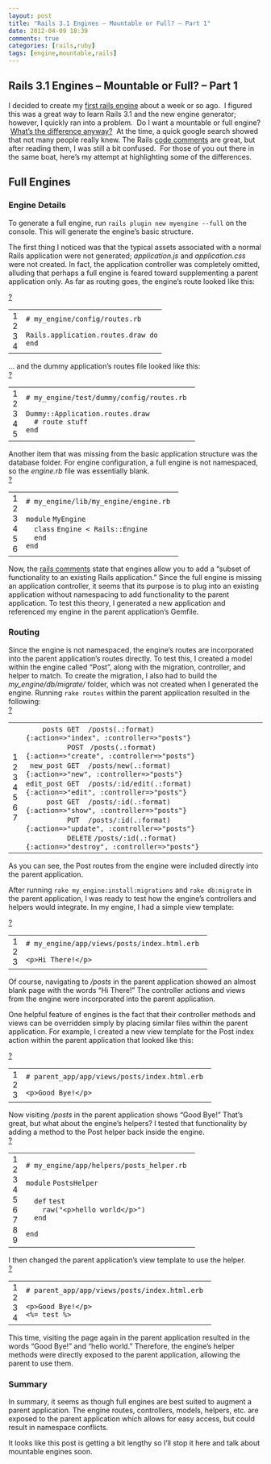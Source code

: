 ```yaml
---
layout: post
title: "Rails 3.1 Engines – Mountable or Full? – Part 1"
date: 2012-04-09 18:39
comments: true
categories: [rails,ruby]
tags: [engine,mountable,rails]
---
```

## Rails 3.1 Engines – Mountable or Full? – Part 1
<div>

I decided to create my <a href="https://www.github.com/astjohn/cornerstone" target="_blank">first rails engine</a> about a week or so ago.  I figured this was a great way to learn Rails 3.1 and the new engine generator; however, I quickly ran into a problem.  Do I want a mountable or full engine?  <a title="http://stackoverflow.com/questions/6118905/rails-3-1-engine-vs-mountable-app" href="http://stackoverflow.com/questions/6118905/rails-3-1-engine-vs-mountable-app" target="_blank">What’s the difference anyway?</a>  At the time, a quick google search showed that not many people really knew. The Rails <a href="https://github.com/rails/rails/blob/master/railties/lib/rails/engine.rb">code comments</a> are great, but after reading them, I was still a bit confused.  For those of you out there in the same boat, here’s my attempt at highlighting some of the differences.
<h2>Full Engines</h2>
<h3>Engine Details</h3>
To generate a full engine, run <code>rails plugin new myengine --full</code> on the console. This will generate the engine’s basic structure.

The first thing I noticed was that the typical assets associated with a normal Rails application were not generated; <em>application.js</em> and <em>application.css</em> were not created. In fact, the application controller was completely omitted, alluding that perhaps a full engine is feared toward supplementing a parent application only. As far as routing goes, the engine’s route looked like this:
<div>
<div id="highlighter_57643">
<div><a href="http://www.astjohn.ca/2011/08/06/rails-31-engines-mountable-or-full-part-1/#">?</a></div>
<table border="0" cellspacing="0" cellpadding="0">
<tbody>
<tr>
<td>
<div>1</div>
<div>2</div>
<div>3</div>
<div>4</div></td>
<td>
<div>
<div><code># my_engine/config/routes.rb </code></div>
<div><code> </code></div>
<div><code>Rails.application.routes.draw </code><code>do</code></div>
<div><code>end</code></div>
</div></td>
</tr>
</tbody>
</table>
</div>
</div>
… and the dummy application’s routes file looked like this:
<div>
<div id="highlighter_162083">
<div><a href="http://www.astjohn.ca/2011/08/06/rails-31-engines-mountable-or-full-part-1/#">?</a></div>
<table border="0" cellspacing="0" cellpadding="0">
<tbody>
<tr>
<td>
<div>1</div>
<div>2</div>
<div>3</div>
<div>4</div>
<div>5</div></td>
<td>
<div>
<div><code># my_engine/test/dummy/config/routes.rb </code></div>
<div><code> </code></div>
<div><code>Dummy::Application.routes.draw </code></div>
<div><code>  </code><code># route stuff </code></div>
<div><code>end</code></div>
</div></td>
</tr>
</tbody>
</table>
</div>
</div>
Another item that was missing from the basic application structure was the database folder. For engine configuration, a full engine is not namespaced, so the <em>engine.rb</em> file was essentially blank.
<div>
<div id="highlighter_367735">
<div><a href="http://www.astjohn.ca/2011/08/06/rails-31-engines-mountable-or-full-part-1/#">?</a></div>
<table border="0" cellspacing="0" cellpadding="0">
<tbody>
<tr>
<td>
<div>1</div>
<div>2</div>
<div>3</div>
<div>4</div>
<div>5</div>
<div>6</div></td>
<td>
<div>
<div><code># my_engine/lib/my_engine/engine.rb </code></div>
<div><code> </code></div>
<div><code>module</code> <code>MyEngine </code></div>
<div><code>  </code><code>class</code> <code>Engine &lt; Rails::Engine </code></div>
<div><code>  </code><code>end</code></div>
<div><code>end</code></div>
</div></td>
</tr>
</tbody>
</table>
</div>
</div>
Now, the <a title="https://github.com/rails/rails/blob/master/railties/lib/rails/engine.rb" href="https://github.com/rails/rails/blob/master/railties/lib/rails/engine.rb" target="_blank">rails comments</a> state that engines allow you to add a “subset of functionality to an existing Rails application.” Since the full engine is missing an application controller, it seems that its purpose is to plug into an existing application without namespacing to add functionality to the parent application. To test this theory, I generated a new application and referenced my engine in the parent application’s Gemfile.
<h3>Routing</h3>
Since the engine is not namespaced, the engine’s routes are incorporated into the parent application’s routes directly. To test this, I created a model within the engine called “Post”, along with the migration, controller, and helper to match. To create the migration, I also had to build the <em>my_engine/db/migrate/</em> folder, which was not created when I generated the engine. Running <code>rake routes</code> within the parent application resulted in the following:
<div>
<div id="highlighter_215592">
<div><a href="http://www.astjohn.ca/2011/08/06/rails-31-engines-mountable-or-full-part-1/#">?</a></div>
<table border="0" cellspacing="0" cellpadding="0">
<tbody>
<tr>
<td>
<div>1</div>
<div>2</div>
<div>3</div>
<div>4</div>
<div>5</div>
<div>6</div>
<div>7</div></td>
<td>
<div>
<div><code>    </code><code>posts </code><code>GET</code>    <code>/posts(.</code><code>:format</code><code>)          {</code><code>:action</code><code>=&gt;</code><code>"index"</code><code>, </code><code>:controller</code><code>=&gt;</code><code>"posts"</code><code>} </code></div>
<div><code>          </code><code>POST</code>   <code>/posts(.</code><code>:format</code><code>)          {</code><code>:action</code><code>=&gt;</code><code>"create"</code><code>, </code><code>:controller</code><code>=&gt;</code><code>"posts"</code><code>} </code></div>
<div><code> </code><code>new_post </code><code>GET</code>    <code>/posts/</code><code>new</code><code>(.</code><code>:format</code><code>)      {</code><code>:action</code><code>=&gt;</code><code>"new"</code><code>, </code><code>:controller</code><code>=&gt;</code><code>"posts"</code><code>} </code></div>
<div><code>edit_post </code><code>GET</code>    <code>/posts/</code><code>:id</code><code>/edit(.</code><code>:format</code><code>) {</code><code>:action</code><code>=&gt;</code><code>"edit"</code><code>, </code><code>:controller</code><code>=&gt;</code><code>"posts"</code><code>} </code></div>
<div><code>     </code><code>post </code><code>GET</code>    <code>/posts/</code><code>:id</code><code>(.</code><code>:format</code><code>)      {</code><code>:action</code><code>=&gt;</code><code>"show"</code><code>, </code><code>:controller</code><code>=&gt;</code><code>"posts"</code><code>} </code></div>
<div><code>          </code><code>PUT</code>    <code>/posts/</code><code>:id</code><code>(.</code><code>:format</code><code>)      {</code><code>:action</code><code>=&gt;</code><code>"update"</code><code>, </code><code>:controller</code><code>=&gt;</code><code>"posts"</code><code>} </code></div>
<div><code>          </code><code>DELETE</code> <code>/posts/</code><code>:id</code><code>(.</code><code>:format</code><code>)      {</code><code>:action</code><code>=&gt;</code><code>"destroy"</code><code>, </code><code>:controller</code><code>=&gt;</code><code>"posts"</code><code>}</code></div>
</div></td>
</tr>
</tbody>
</table>
</div>
</div>
As you can see, the Post routes from the engine were included directly into the parent application.

After running <code>rake my_engine:install:migrations</code> and <code>rake db:migrate</code> in the parent application, I was ready to test how the engine’s controllers and helpers would integrate. In my engine, I had a simple view template:
<div>
<div id="highlighter_606207">
<div><a href="http://www.astjohn.ca/2011/08/06/rails-31-engines-mountable-or-full-part-1/#">?</a></div>
<table border="0" cellspacing="0" cellpadding="0">
<tbody>
<tr>
<td>
<div>1</div>
<div>2</div>
<div>3</div></td>
<td>
<div>
<div><code># my_engine/app/views/posts/index.html.erb </code></div>
<div><code> </code></div>
<div><code>&lt;p&gt;Hi There!&lt;/p&gt;</code></div>
</div></td>
</tr>
</tbody>
</table>
</div>
</div>
Of course, navigating to <em>/posts</em> in the parent application showed an almost blank page with the words “Hi There!” The controller actions and views from the engine were incorporated into the parent application.

One helpful feature of engines is the fact that their controller methods and views can be overridden simply by placing similar files within the parent application. For example, I created a new view template for the Post index action within the parent application that looked like this:
<div>
<div id="highlighter_860835">
<div><a href="http://www.astjohn.ca/2011/08/06/rails-31-engines-mountable-or-full-part-1/#">?</a></div>
<table border="0" cellspacing="0" cellpadding="0">
<tbody>
<tr>
<td>
<div>1</div>
<div>2</div>
<div>3</div></td>
<td>
<div>
<div><code># parent_app/app/views/posts/index.html.erb </code></div>
<div><code> </code></div>
<div><code>&lt;p&gt;Good Bye!&lt;/p&gt;</code></div>
</div></td>
</tr>
</tbody>
</table>
</div>
</div>
Now visiting <em>/posts</em> in the parent application shows “Good Bye!” That’s great, but what about the engine’s helpers? I tested that functionality by adding a method to the Post helper back inside the engine.
<div>
<div id="highlighter_870319">
<div><a href="http://www.astjohn.ca/2011/08/06/rails-31-engines-mountable-or-full-part-1/#">?</a></div>
<table border="0" cellspacing="0" cellpadding="0">
<tbody>
<tr>
<td>
<div>1</div>
<div>2</div>
<div>3</div>
<div>4</div>
<div>5</div>
<div>6</div>
<div>7</div>
<div>8</div>
<div>9</div></td>
<td>
<div>
<div><code># my_engine/app/helpers/posts_helper.rb </code></div>
<div><code> </code></div>
<div><code>module</code> <code>PostsHelper </code></div>
<div><code> </code></div>
<div><code>  </code><code>def</code> <code>test </code></div>
<div><code>    </code><code>raw(</code><code>"&lt;p&gt;hello world&lt;/p&gt;"</code><code>) </code></div>
<div><code>  </code><code>end</code></div>
<div><code> </code></div>
<div><code>end</code></div>
</div></td>
</tr>
</tbody>
</table>
</div>
</div>
I then changed the parent application’s view template to use the helper.
<div>
<div id="highlighter_258772">
<div><a href="http://www.astjohn.ca/2011/08/06/rails-31-engines-mountable-or-full-part-1/#">?</a></div>
<table border="0" cellspacing="0" cellpadding="0">
<tbody>
<tr>
<td>
<div>1</div>
<div>2</div>
<div>3</div>
<div>4</div></td>
<td>
<div>
<div><code># parent_app/app/views/posts/index.html.erb </code></div>
<div><code> </code></div>
<div><code>&lt;p&gt;Good Bye!&lt;/p&gt; </code></div>
<div><code>&lt;%= test %&gt;</code></div>
</div></td>
</tr>
</tbody>
</table>
</div>
</div>
This time, visiting the page again in the parent application resulted in the words “Good Bye!” and “hello world.” Therefore, the engine’s helper methods were directly exposed to the parent application, allowing the parent to use them.
<h3>Summary</h3>
In summary, it seems as though full engines are best suited to augment a parent application. The engine routes, controllers, models, helpers, etc. are exposed to the parent application which allows for easy access, but could result in namespace conflicts.

It looks like this post is getting a bit lengthy so I’ll stop it here and talk about mountable engines soon.

</div>
&nbsp;
